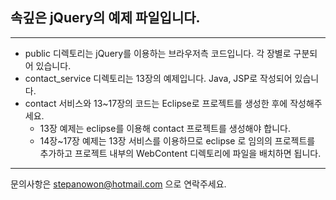 ## 속깊은 jQuery의 예제 파일입니다.
----------------------------------------
* public 디렉토리는 jQuery를 이용하는 브라우저측 코드입니다. 각 장별로 구분되어 있습니다.
* contact_service 디렉토리는 13장의 예제입니다. Java, JSP로 작성되어 있습니다.
* contact 서비스와 13~17장의 코드는 Eclipse로 프로젝트를 생성한 후에 작성해주세요.
  * 13장 예제는 eclipse를 이용해 contact 프로젝트를 생성해야 합니다.
  * 14장~17장 예제는 13장 서비스를 이용하므로 eclipse 로 임의의 프로젝트를 추가하고 프로젝트 내부의 WebContent 디렉토리에 파일을 배치하면 됩니다. 
  
---------------------------------------
문의사항은 <stepanowon@hotmail.com> 으로 연락주세요.

